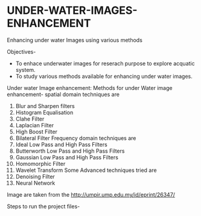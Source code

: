 # UNDER-WATER-IMAGES-ENHANCEMENT
Enhancing under water Images using various methods

Objectives- 
- To enhace underwater images for reserach purpose to explore acquatic system.
- To study various methods available for enhancing under water images.

Under water Image enhancement:
Methods for under Water image enhancement- 
spatial domain techniques are
1. Blur and Sharpen filters
2. Histogram Equalisation
3. Clahe Filter
4. Laplacian Filter
5. High Boost Filter
6. Bilateral Filter
Frequency domain techniques are 
1. Ideal Low Pass and High Pass Filters
2. Butterworth Low Pass and High Pass Filters
3. Gaussian Low Pass and High Pass Filters
4. Homomorphic Filter
5. Wavelet Transform
Some Advanced techniques tried are
1. Denoising Filter
2. Neural Network

Image are taken from the http://umpir.ump.edu.my/id/eprint/26347/

 
Steps to run the project files- 
